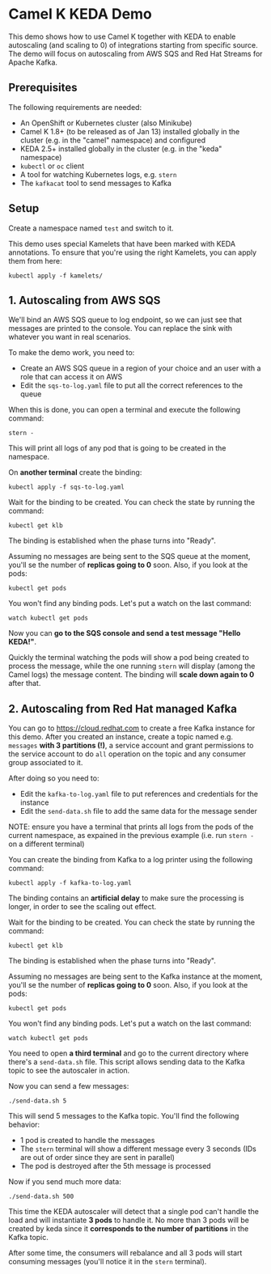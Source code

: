 # Camel K KEDA Demo

This demo shows how to use Camel K together with KEDA to enable autoscaling (and scaling to 0) of integrations
starting from specific source. The demo will focus on autoscaling from AWS SQS and Red Hat Streams for Apache Kafka.

## Prerequisites

The following requirements are needed:

- An OpenShift or Kubernetes cluster (also Minikube)
- Camel K 1.8+ (to be released as of Jan 13) installed globally in the cluster (e.g. in the "camel" namespace) and configured
- KEDA 2.5+ installed globally in the cluster (e.g. in the "keda" namespace)
- `kubectl` or `oc` client
- A tool for watching Kubernetes logs, e.g. `stern`
- The `kafkacat` tool to send messages to Kafka

## Setup

Create a namespace named `test` and switch to it.

This demo uses special Kamelets that have been marked with KEDA annotations. To ensure that you're using the right Kamelets, you can apply them from here:

```
kubectl apply -f kamelets/
```

## 1. Autoscaling from AWS SQS

We'll bind an AWS SQS queue to log endpoint, so we can just see that messages are printed to the console. You can replace the sink with whatever you want in real scenarios.

To make the demo work, you need to:

- Create an AWS SQS queue in a region of your choice and an user with a role that can access it on AWS
- Edit the `sqs-to-log.yaml` file to put all the correct references to the queue

When this is done, you can open a terminal and execute the following command:

```
stern -
```

This will print all logs of any pod that is going to be created in the namespace.

On **another terminal** create the binding:

```
kubectl apply -f sqs-to-log.yaml
```

Wait for the binding to be created. You can check the state by running the command:

```
kubectl get klb
```

The binding is established when the phase turns into "Ready".

Assuming no messages are being sent to the SQS queue at the moment, you'll se the number of **replicas going to 0** soon. Also, if you look at the pods:

```
kubectl get pods
```

You won't find any binding pods. Let's put a watch on the last command:

```
watch kubectl get pods
```

Now you can **go to the SQS console and send a test message "Hello KEDA!"**.

Quickly the terminal watching the pods will show a pod being created to process the message, while the one running `stern` will display (among the Camel logs) the message content. The binding will **scale down again to 0** after that.

## 2. Autoscaling from Red Hat managed Kafka

You can go to https://cloud.redhat.com to create a free Kafka instance for this demo.
After you created an instance, create a topic named e.g. `messages` **with 3 partitions (!)**, a service account and grant permissions to the service account to do `all` operation on the topic and any consumer group associated to it.

After doing so you need to:
- Edit the `kafka-to-log.yaml` file to put references and credentials for the instance
- Edit the `send-data.sh` file to add the same data for the message sender

NOTE: ensure you have a terminal that prints all logs from the pods of the current namespace, as expained in the previous example (i.e. run `stern -` on a different terminal)

You can create the binding from Kafka to a log printer using the following command:

```
kubectl apply -f kafka-to-log.yaml
```

The binding contains an **artificial delay** to make sure the processing is longer, in order to see the scaling out effect.

Wait for the binding to be created. You can check the state by running the command:

```
kubectl get klb
```

The binding is established when the phase turns into "Ready".

Assuming no messages are being sent to the Kafka instance at the moment, you'll se the number of **replicas going to 0** soon. Also, if you look at the pods:

```
kubectl get pods
```

You won't find any binding pods. Let's put a watch on the last command:

```
watch kubectl get pods
```

You need to open **a third terminal** and go to the current directory where there's a `send-data.sh` file.
This script allows sending data to the Kafka topic to see the autoscaler in action.

Now you can send a few messages:

```
./send-data.sh 5
```

This will send 5 messages to the Kafka topic. You'll find the following behavior:

- 1 pod is created to handle the messages
- The `stern` terminal will show a different message every 3 seconds (IDs are out of order since they are sent in parallel)
- The pod is destroyed after the 5th message is processed

Now if you send much more data:

```
./send-data.sh 500
```

This time the KEDA autoscaler will detect that a single pod can't handle the load and will instantiate **3 pods** to handle it. No more than 3 pods will be created by keda since it **corresponds to the number of partitions** in the Kafka topic.

After some time, the consumers will rebalance and all 3 pods will start consuming messages (you'll notice it in the `stern` terminal).

